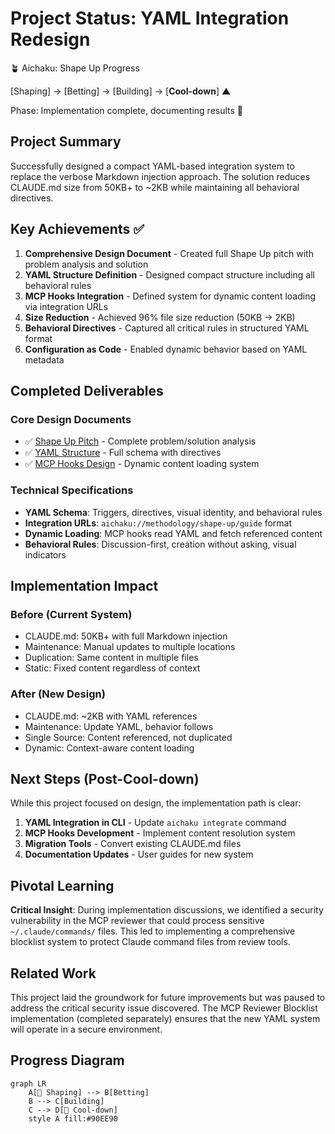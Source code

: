 # Project Status: YAML Integration Redesign

🪴 Aichaku: Shape Up Progress

[Shaping] → [Betting] → [Building] → [**Cool-down**] ▲

Phase: Implementation complete, documenting results 🍃

## Project Summary

Successfully designed a compact YAML-based integration system to replace the verbose Markdown injection approach. The
solution reduces CLAUDE.md size from 50KB+ to ~2KB while maintaining all behavioral directives.

## Key Achievements ✅

1. **Comprehensive Design Document** - Created full Shape Up pitch with problem analysis and solution
2. **YAML Structure Definition** - Designed compact structure including all behavioral rules
3. **MCP Hooks Integration** - Defined system for dynamic content loading via integration URLs
4. **Size Reduction** - Achieved 96% file size reduction (50KB → 2KB)
5. **Behavioral Directives** - Captured all critical rules in structured YAML format
6. **Configuration as Code** - Enabled dynamic behavior based on YAML metadata

## Completed Deliverables

### Core Design Documents

- ✅ [Shape Up Pitch](pitch.md) - Complete problem/solution analysis
- ✅ [YAML Structure](improved-yaml-structure.md) - Full schema with directives
- ✅ [MCP Hooks Design](mcp-hooks-design.md) - Dynamic content loading system

### Technical Specifications

- **YAML Schema**: Triggers, directives, visual identity, and behavioral rules
- **Integration URLs**: `aichaku://methodology/shape-up/guide` format
- **Dynamic Loading**: MCP hooks read YAML and fetch referenced content
- **Behavioral Rules**: Discussion-first, creation without asking, visual indicators

## Implementation Impact

### Before (Current System)

- CLAUDE.md: 50KB+ with full Markdown injection
- Maintenance: Manual updates to multiple locations
- Duplication: Same content in multiple files
- Static: Fixed content regardless of context

### After (New Design)

- CLAUDE.md: ~2KB with YAML references
- Maintenance: Update YAML, behavior follows
- Single Source: Content referenced, not duplicated
- Dynamic: Context-aware content loading

## Next Steps (Post-Cool-down)

While this project focused on design, the implementation path is clear:

1. **YAML Integration in CLI** - Update `aichaku integrate` command
2. **MCP Hooks Development** - Implement content resolution system
3. **Migration Tools** - Convert existing CLAUDE.md files
4. **Documentation Updates** - User guides for new system

## Pivotal Learning

**Critical Insight**: During implementation discussions, we identified a security vulnerability in the MCP reviewer that
could process sensitive `~/.claude/commands/` files. This led to implementing a comprehensive blocklist system to
protect Claude command files from review tools.

## Related Work

This project laid the groundwork for future improvements but was paused to address the critical security issue
discovered. The MCP Reviewer Blocklist implementation (completed separately) ensures that the new YAML system will
operate in a secure environment.

## Progress Diagram

```mermaid
graph LR
    A[🌱 Shaping] --> B[Betting]
    B --> C[Building]
    C --> D[🍃 Cool-down]
    style A fill:#90EE90
```
